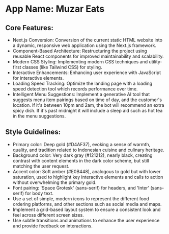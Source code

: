 # **App Name**: Muzar Eats

## Core Features:

- Next.js Conversion: Conversion of the current static HTML website into a dynamic, responsive web application using the Next.js framework.
- Component-Based Architecture: Restructuring the project using reusable React components for improved maintainability and scalability.
- Modern CSS Styling: Implementing modern CSS techniques and utility-first classes (like Tailwind CSS) for styling.
- Interactive Enhancements: Enhancing user experience with JavaScript for interactive elements.
- Loading Speed Tracking: Optimize the landing page with a loading speed detection tool which records performance over time.
- Intelligent Menu Suggestions: Implement a generative AI tool that suggests menu item pairings based on time of day, and the customer's location. If it's between 10pm and 2am, the bot will recommend an extra spicy dish. If it's past midnight it will include a sleep aid such as hot tea in the menu suggestions.

## Style Guidelines:

- Primary color: Deep gold (#D4AF37), evoking a sense of warmth, quality, and tradition related to Indonesian cuisine and culinary heritage.
- Background color: Very dark gray (#121212), nearly black, creating contrast with content elements in the dark color scheme, but still matching the user request.
- Accent color: Soft amber (#E0B448), analogous to gold but with lower saturation, used to highlight key interactive elements and calls to action without overwhelming the primary gold.
- Font pairing: 'Space Grotesk' (sans-serif) for headers, and 'Inter' (sans-serif) for body text.
- Use a set of simple, modern icons to represent the different food ordering platforms, and other sections such as social media and maps.
- Implement a grid-based layout system to ensure a consistent look and feel across different screen sizes.
- Use subtle transitions and animations to enhance the user experience and provide feedback on interactions.